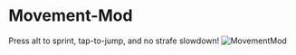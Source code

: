 # Movement-Mod
Press alt to sprint, tap-to-jump, and no strafe slowdown!
![MovementMod](https://user-images.githubusercontent.com/96493201/147370870-76d23655-1b4e-497e-91c0-b4aa58608938.png)
